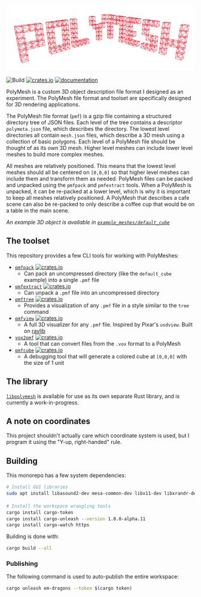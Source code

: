 ![](./screenshots/logo.png)

![Build](https://github.com/Ewpratten/polymesh/workflows/Build/badge.svg) [![crates.io](https://img.shields.io/crates/v/libpolymesh)](https://crates.io/crates/libpolymesh) [![documentation](https://docs.rs/libpolymesh/badge.svg)](https://docs.rs/libpolymesh)

PolyMesh is a custom 3D object description file format I designed as an experiment. The PolyMesh file format and toolset are specifically designed for 3D rendering applications.

The PolyMesh file format (`pmf`) is a gzip file containing a structured directory tree of JSON files. Each level of the tree contains a descriptor `polymeta.json` file, which describes the directory. The lowest level directories all contain `mesh.json` files, which describe a 3D mesh using a collection of basic polygons. Each level of a PolyMesh file should be thought of as its own 3D mesh. Higher level meshes can include lower level meshes to build more complex meshes.

All meshes are relatively positioned. This means that the lowest level meshes should all be centered on `[0,0,0]` so that higher level meshes can include them and transform them as needed. PolyMesh files can be packed and unpacked using the `pmfpack` and `pmfextract` tools. When a PolyMesh is unpacked, it can be re-packed at a lower level, which is why it is important to keep all meshes relatively positioned. A PolyMesh that describes a cafe scene can also be re-packed to only describe a coffee cup that would be on a table in the main scene.

*An example 3D object is available in [`example_meshes/default_cube`](example_meshes/default_cube)*

## The toolset

This repository provides a few CLI tools for working with PolyMeshes:

 - [`pmfpack`](tools/pmfpack) [![crates.io](https://img.shields.io/crates/v/pmfpack)](https://crates.io/crates/pmfpack)
   - Can pack an uncompressed directory (like the `default_cube` example) into a single `.pmf` file
 - [`pmfextract`](tools/pmfextract) [![crates.io](https://img.shields.io/crates/v/pmfextract)](https://crates.io/crates/pmfextract)
   - Can unpack a `.pmf` file into an uncompressed directory
 - [`pmftree`](tools/pmftree) [![crates.io](https://img.shields.io/crates/v/pmftree)](https://crates.io/crates/pmftree)
   - Provides a visualization of any `.pmf` file in a style similar to the `tree` command
 - [`pmfview`](tools/pmfview) [![crates.io](https://img.shields.io/crates/v/pmfview)](https://crates.io/crates/pmfview)
   - A full 3D visualizer for any `.pmf` file. Inspired by Pixar's `usdview`. Built on [raylib](https://github.com/raysan5/raylib)
 - [`vox2pmf`](tools/vox2pmf) [![crates.io](https://img.shields.io/crates/v/vox2pmf)](https://crates.io/crates/vox2pmf)
   - A tool that can convert files from the `.vox` format to a PolyMesh
 - [`pmfcube`](tools/pmfcube) [![crates.io](https://img.shields.io/crates/v/pmfcube)](https://crates.io/crates/pmfcube)
   - A debugging tool that will generate a colored cube at `[0,0,0]` with the size of 1 unit

## The library

[`libpolymesh`](libpolymesh) is available for use as its own separate Rust library, and is currently a work-in-progress.

## A note on coordinates

This project shouldn't actually care which coordinate system is used, but I program it using the "Y-up, right-handed" rule.

## Building

This monorepo has a few system dependencies:

```sh
# Install GUI libraries
sudo apt install libasound2-dev mesa-common-dev libx11-dev libxrandr-dev libxi-dev xorg-dev libgl1-mesa-dev libglu1-mesa-dev

# Install the workspace wrangling tools
cargo install cargo-token
cargo install cargo-unleash --version 1.0.0-alpha.11
cargo install cargo-watch https
```

Building is done with:

```sh
cargo build --all
```

### Publishing

The following command is used to auto-publish the entire workspace:

```sh
cargo unleash em-dragons --token $(cargo token)
```